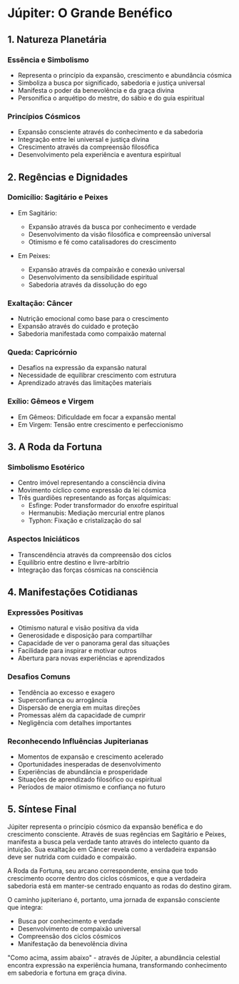 # Júpiter: O Grande Benéfico

## 1. Natureza Planetária

### Essência e Simbolismo
- Representa o princípio da expansão, crescimento e abundância cósmica
- Simboliza a busca por significado, sabedoria e justiça universal
- Manifesta o poder da benevolência e da graça divina
- Personifica o arquétipo do mestre, do sábio e do guia espiritual

### Princípios Cósmicos
- Expansão consciente através do conhecimento e da sabedoria
- Integração entre lei universal e justiça divina
- Crescimento através da compreensão filosófica
- Desenvolvimento pela experiência e aventura espiritual

## 2. Regências e Dignidades

### Domicílio: Sagitário e Peixes
- Em Sagitário: 
  - Expansão através da busca por conhecimento e verdade
  - Desenvolvimento da visão filosófica e compreensão universal
  - Otimismo e fé como catalisadores do crescimento

- Em Peixes:
  - Expansão através da compaixão e conexão universal
  - Desenvolvimento da sensibilidade espiritual
  - Sabedoria através da dissolução do ego

### Exaltação: Câncer
- Nutrição emocional como base para o crescimento
- Expansão através do cuidado e proteção
- Sabedoria manifestada como compaixão maternal

### Queda: Capricórnio
- Desafios na expressão da expansão natural
- Necessidade de equilibrar crescimento com estrutura
- Aprendizado através das limitações materiais

### Exílio: Gêmeos e Virgem
- Em Gêmeos: Dificuldade em focar a expansão mental
- Em Virgem: Tensão entre crescimento e perfeccionismo

## 3. A Roda da Fortuna

### Simbolismo Esotérico
- Centro imóvel representando a consciência divina
- Movimento cíclico como expressão da lei cósmica
- Três guardiões representando as forças alquímicas:
  - Esfinge: Poder transformador do enxofre espiritual
  - Hermanubis: Mediação mercurial entre planos
  - Typhon: Fixação e cristalização do sal

### Aspectos Iniciáticos
- Transcendência através da compreensão dos ciclos
- Equilíbrio entre destino e livre-arbítrio
- Integração das forças cósmicas na consciência

## 4. Manifestações Cotidianas

### Expressões Positivas
- Otimismo natural e visão positiva da vida
- Generosidade e disposição para compartilhar
- Capacidade de ver o panorama geral das situações
- Facilidade para inspirar e motivar outros
- Abertura para novas experiências e aprendizados

### Desafios Comuns
- Tendência ao excesso e exagero
- Superconfiança ou arrogância
- Dispersão de energia em muitas direções
- Promessas além da capacidade de cumprir
- Negligência com detalhes importantes

### Reconhecendo Influências Jupiterianas
- Momentos de expansão e crescimento acelerado
- Oportunidades inesperadas de desenvolvimento
- Experiências de abundância e prosperidade
- Situações de aprendizado filosófico ou espiritual
- Períodos de maior otimismo e confiança no futuro

## 5. Síntese Final

Júpiter representa o princípio cósmico da expansão benéfica e do crescimento consciente. Através de suas regências em Sagitário e Peixes, manifesta a busca pela verdade tanto através do intelecto quanto da intuição. Sua exaltação em Câncer revela como a verdadeira expansão deve ser nutrida com cuidado e compaixão.

A Roda da Fortuna, seu arcano correspondente, ensina que todo crescimento ocorre dentro dos ciclos cósmicos, e que a verdadeira sabedoria está em manter-se centrado enquanto as rodas do destino giram.

O caminho jupiteriano é, portanto, uma jornada de expansão consciente que integra:
- Busca por conhecimento e verdade
- Desenvolvimento de compaixão universal
- Compreensão dos ciclos cósmicos
- Manifestação da benevolência divina

"Como acima, assim abaixo" - através de Júpiter, a abundância celestial encontra expressão na experiência humana, transformando conhecimento em sabedoria e fortuna em graça divina.
